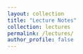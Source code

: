 ```yaml
---
layout: collection
title: "Lecture Notes"
collection: lectures
permalink: /lectures/
author_profile: false
---
```



